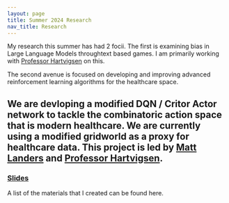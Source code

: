 ```yaml
---
layout: page
title: Summer 2024 Research
nav_title: Research
---
```


My research this summer has had 2 focii. The first is examining bias in Large Language Models throughtext based games. I am primarily working with [Professor Hartvigsen][th] on this. 

The second avenue is focused on developing and improving advanced reinforcement learning algorithms for the healthcare space. 

We are devloping a modified DQN / Critor Actor network to tackle the combinatoric action space that is modern healthcare. We are currently using a modified gridworld as a proxy for healthcare data. This project is led by [Matt Landers][ml] and [Professor Hartvigsen][th].
---

### [Slides](research/)

A list of the materials that I created can be found here.

[ml]: https://mattlanders.net/
[th]: https://www.tomhartvigsen.com/

